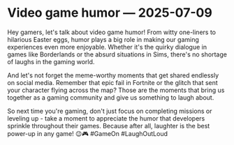# Video game humor — 2025-07-09

Hey gamers, let's talk about video game humor! From witty one-liners to hilarious Easter eggs, humor plays a big role in making our gaming experiences even more enjoyable. Whether it's the quirky dialogue in games like Borderlands or the absurd situations in Sims, there's no shortage of laughs in the gaming world.

And let's not forget the meme-worthy moments that get shared endlessly on social media. Remember that epic fail in Fortnite or the glitch that sent your character flying across the map? Those are the moments that bring us together as a gaming community and give us something to laugh about.

So next time you're gaming, don't just focus on completing missions or leveling up - take a moment to appreciate the humor that developers sprinkle throughout their games. Because after all, laughter is the best power-up in any game! 😉🎮 #GameOn #LaughOutLoud